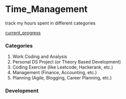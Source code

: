 # Time_Management
track my hours spent in different categories

[current_progress](time_sheet.png)

### Categories
1. Work Coding and Analysis
2. Personal DS Project (or Theory Based Development)
3. Coding Exercise (like Leetcode, Hackerank, etc.)
4. Management (Finance, Accounting, etc.)
5. Planning (Agile, Blogging, Career Planning, etc.)

### Development
